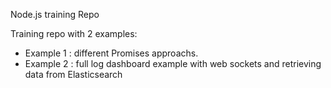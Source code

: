 Node.js training Repo

Training repo with 2 examples:
  - Example 1 : different Promises approachs.
  - Example 2 : full log dashboard example with web sockets and retrieving data from Elasticsearch
